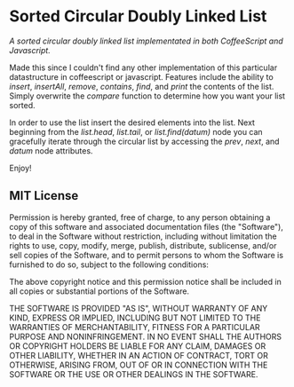 # Sorted Circular Doubly Linked List #

_A sorted circular doubly linked list implementated in both CoffeeScript and Javascript._

Made this since I couldn't find any other implementation of this particular datastructure in coffeescript or javascript. Features include the ability to _insert_, _insertAll_, _remove_, _contains_, _find_, and _print_ the contents of the list. Simply overwrite the _compare_ function to determine how you want your list sorted.

In order to use the list insert the desired elements into the list. Next beginning from the _list.head_, _list.tail_, or _list.find(datum)_ node you can gracefully iterate through the circular list by accessing the _prev_, _next_, and _datum_ node attributes.

Enjoy!

## MIT License ##

Permission is hereby granted, free of charge, to any person obtaining a copy of this software
and associated documentation files (the "Software"), to deal in the Software without
restriction, including without limitation the rights to use, copy, modify, merge, publish,
distribute, sublicense, and/or sell copies of the Software, and to permit persons to whom the
Software is furnished to do so, subject to the following conditions:

The above copyright notice and this permission notice shall be included in all copies or
substantial portions of the Software.

THE SOFTWARE IS PROVIDED "AS IS", WITHOUT WARRANTY OF ANY KIND, EXPRESS OR IMPLIED, INCLUDING
BUT NOT LIMITED TO THE WARRANTIES OF MERCHANTABILITY, FITNESS FOR A PARTICULAR PURPOSE AND
NONINFRINGEMENT. IN NO EVENT SHALL THE AUTHORS OR COPYRIGHT HOLDERS BE LIABLE FOR ANY CLAIM,
DAMAGES OR OTHER LIABILITY, WHETHER IN AN ACTION OF CONTRACT, TORT OR OTHERWISE, ARISING FROM,
OUT OF OR IN CONNECTION WITH THE SOFTWARE OR THE USE OR OTHER DEALINGS IN THE SOFTWARE.